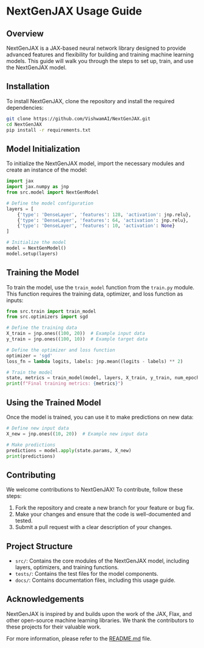 # NextGenJAX Usage Guide

## Overview
NextGenJAX is a JAX-based neural network library designed to provide advanced features and flexibility for building and training machine learning models. This guide will walk you through the steps to set up, train, and use the NextGenJAX model.

## Installation
To install NextGenJAX, clone the repository and install the required dependencies:
```bash
git clone https://github.com/VishwamAI/NextGenJAX.git
cd NextGenJAX
pip install -r requirements.txt
```

## Model Initialization
To initialize the NextGenJAX model, import the necessary modules and create an instance of the model:
```python
import jax
import jax.numpy as jnp
from src.model import NextGenModel

# Define the model configuration
layers = [
    {'type': 'DenseLayer', 'features': 128, 'activation': jnp.relu},
    {'type': 'DenseLayer', 'features': 64, 'activation': jnp.relu},
    {'type': 'DenseLayer', 'features': 10, 'activation': None}
]

# Initialize the model
model = NextGenModel()
model.setup(layers)
```

## Training the Model
To train the model, use the `train_model` function from the `train.py` module. This function requires the training data, optimizer, and loss function as inputs:
```python
from src.train import train_model
from src.optimizers import sgd

# Define the training data
X_train = jnp.ones((100, 20))  # Example input data
y_train = jnp.ones((100, 10))  # Example target data

# Define the optimizer and loss function
optimizer = 'sgd'
loss_fn = lambda logits, labels: jnp.mean((logits - labels) ** 2)

# Train the model
state, metrics = train_model(model, layers, X_train, y_train, num_epochs=10, learning_rate=0.01, optimizer=optimizer, loss_fn=loss_fn)
print(f"Final training metrics: {metrics}")
```

## Using the Trained Model
Once the model is trained, you can use it to make predictions on new data:
```python
# Define new input data
X_new = jnp.ones((10, 20))  # Example new input data

# Make predictions
predictions = model.apply(state.params, X_new)
print(predictions)
```

## Contributing
We welcome contributions to NextGenJAX! To contribute, follow these steps:
1. Fork the repository and create a new branch for your feature or bug fix.
2. Make your changes and ensure that the code is well-documented and tested.
3. Submit a pull request with a clear description of your changes.

## Project Structure
- `src/`: Contains the core modules of the NextGenJAX model, including layers, optimizers, and training functions.
- `tests/`: Contains the test files for the model components.
- `docs/`: Contains documentation files, including this usage guide.

## Acknowledgements
NextGenJAX is inspired by and builds upon the work of the JAX, Flax, and other open-source machine learning libraries. We thank the contributors to these projects for their valuable work.

For more information, please refer to the [README.md](../README.md) file.
